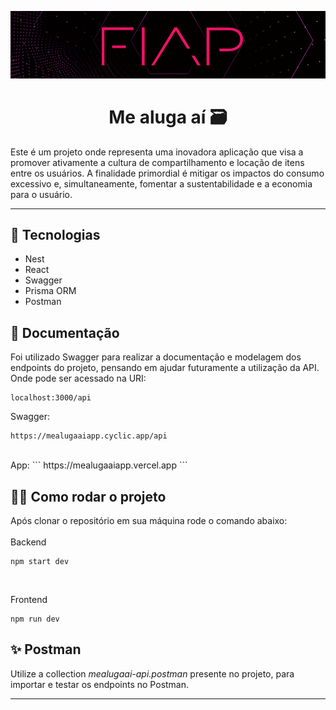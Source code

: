 <p align="center">
<img src = "./assets/fiap.png" alt="fiap logo">
</p>

# <center>Me aluga aí 🗃️</center>

Este é um projeto onde representa uma inovadora aplicação que visa a promover ativamente a cultura de compartilhamento e locação de itens entre os usuários. 
A finalidade primordial é mitigar os impactos do consumo excessivo e, simultaneamente, fomentar a sustentabilidade e a economia para o usuário. 

---
## 📝 Tecnologias
* Nest
* React 
* Swagger
* Prisma ORM
* Postman

## 📄 Documentação 
Foi utilizado Swagger para realizar a documentação e modelagem dos endpoints do projeto, pensando em ajudar futuramente a utilização da API. Onde pode ser acessado na URI:
```
localhost:3000/api
```
Swagger:
```
https://mealugaaiapp.cyclic.app/api
```
<br />
App:
```
https://mealugaaiapp.vercel.app
```

## 🧑‍💻 Como rodar o projeto
Após clonar o repositório em sua máquina rode o comando abaixo: 
<br />
<br />
Backend
```
npm start dev
```
<br />

Frontend
```
npm run dev
```

## ✨ Postman
Utilize a collection _mealugaai-api.postman_ presente no projeto, para importar e testar os endpoints no Postman. 

___
